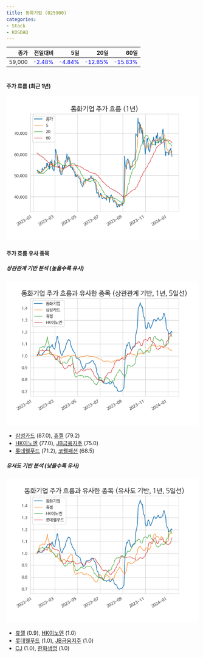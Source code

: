 ```yaml
---
title: 동화기업 (025900)
categories:
- Stock
- KOSDAQ
---
```


|종가|전일대비|5일|20일|60일|
|---:|-------:|--:|---:|---:|
|59,000|<span style="color: blue">-2.48%</span>|<span style="color: blue">-4.84%</span>|<span style="color: blue">-12.85%</span>|<span style="color: blue">-15.83%</span>|

<!-- more -->
#
#### 주가 흐름 (최근 1년)
![025900](/assets/images/stock/025900.png)


#### 주가 흐름 유사 종목


##### 상관관계 기반 분석 (높을수록 유사)
![025900](/assets/images/stock/025900_corr.png)
- [삼성카드](/029780/) (87.0), [휴젤](/145020/) (79.2)
- [HK이노엔](/195940/) (77.0), [JB금융지주](/175330/) (75.0)
- [롯데웰푸드](/280360/) (71.2), [코웰패션](/033290/) (68.5)


##### 유사도 기반 분석 (낮을수록 유사)	
![025900](/assets/images/stock/025900_sim.png)
- [휴젤](/145020/) (0.9), [HK이노엔](/195940/) (1.0)
- [롯데웰푸드](/280360/) (1.0), [JB금융지주](/175330/) (1.0)
- [CJ](/001040/) (1.0), [한화생명](/088350/) (1.0)
